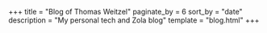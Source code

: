 +++
title = "Blog of Thomas Weitzel"
paginate_by = 6
sort_by = "date"
description = "My personal tech and Zola blog"
template = "blog.html"
+++
